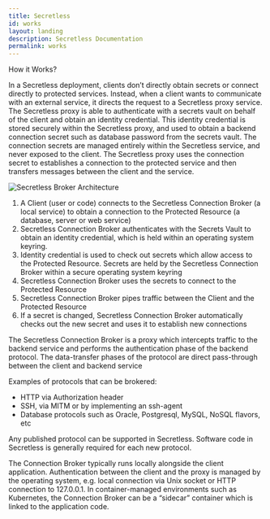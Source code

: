 ```yaml
---
title: Secretless
id: works
layout: landing
description: Secretless Documentation
permalink: works
---
```

<div id="docs-works">
  <div class="row">
    <p class="card-heading">How it Works?</p>
    <div class="col-md-8">
      <p>In a Secretless deployment, clients don’t directly obtain secrets or connect directly to protected services. Instead, when a client wants to communicate with an external service, it directs the request to a Secretless proxy service. The Secretless proxy is able to authenticate with a secrets vault on behalf of the client and obtain an identity credential. This identity credential is stored securely within the Secretless proxy, and used to obtain a backend connection secret such as database password from the secrets vault. The connection secrets are managed entirely within the Secretless service, and never exposed to the client. The Secretless proxy uses the connection secret to establishes a connection to the protected service and then transfers messages between the client and the service.</p>
    </div>
    <div class="col-md-4">
      <img class="introduction-img" src="/img/secretlessbrokerwhite.png" alt="Secretless Broker Architecture">
    </div>
  </div>
  <ol>
    <li>A Client (user or code) connects to the Secretless Connection Broker (a local service) to obtain a connection to the Protected Resource (a database, server or web service)</li>
    <li>Secretless Connection Broker authenticates with the Secrets Vault to obtain an identity credential, which is held within an operating system keyring.</li>
    <li>Identity credential is used to check out secrets which allow access to the Protected Resource. Secrets are held by the Secretless Connection Broker within a secure operating system keyring</li>
    <li>Secretless Connection Broker uses the secrets to connect to the Protected Resource</li>
    <li>Secretless Connection Broker pipes traffic between the Client and the Protected Resource</li>
    <li>If a secret is changed, Secretless Connection Broker automatically checks out the new secret and uses it to establish new connections</li>
  </ol>
  <p>The Secretless Connection Broker is a proxy which intercepts traffic to the backend service and performs the authentication phase of the backend protocol. The data-transfer phases of the protocol are direct pass-through between the client and backend service</p>
  <p class="card-documentation-heading">Examples of protocols that can be brokered:</p>
  <ul>
    <li>HTTP via Authorization header</li>
    <li>SSH, via MITM or by implementing an ssh-agent</li>
    <li>Database protocols such as Oracle, Postgresql, MySQL, NoSQL flavors, etc</li>
  </ul>
  <p>Any published protocol can be supported in Secretless. Software code in Secretless is generally required for each new protocol.</p>
  <p>The Connection Broker typically runs locally alongside the client application. Authentication between the client and the proxy is managed by the operating system, e.g. local connection via Unix socket or HTTP connection to 127.0.0.1.  In container-managed environments such as Kubernetes, the Connection Broker can be a “sidecar” container which is linked to the application code.</p>
</div>

